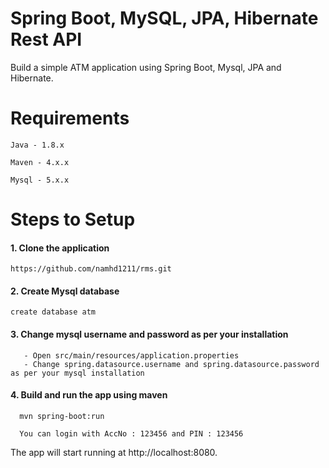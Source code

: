 # Spring Boot, MySQL, JPA, Hibernate Rest API 
Build  a simple ATM application using Spring Boot, Mysql, JPA and Hibernate.

# Requirements
```
Java - 1.8.x

Maven - 4.x.x

Mysql - 5.x.x
```
# Steps to Setup

#### 1. Clone the application
```
https://github.com/namhd1211/rms.git
```
#### 2. Create Mysql database
```
create database atm
```
#### 3. Change mysql username and password as per your installation
```
   - Open src/main/resources/application.properties
   - Change spring.datasource.username and spring.datasource.password as per your mysql installation
  ```
#### 4. Build and run the app using maven
```
  mvn spring-boot:run
  ```
```
  You can login with AccNo : 123456 and PIN : 123456
  ```
  The app will start running at http://localhost:8080.  
 



